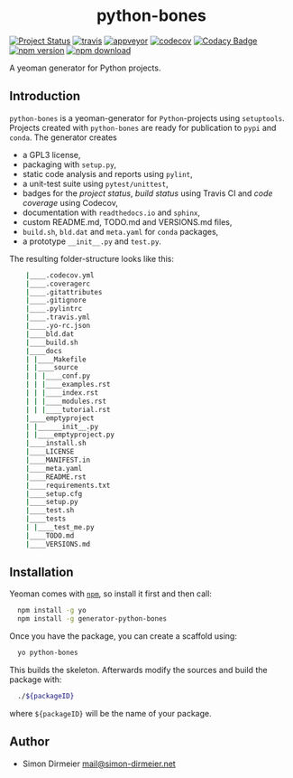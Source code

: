 <h1 align="center"> python-bones </h1>

[![Project Status](http://www.repostatus.org/badges/latest/wip.svg)](http://www.repostatus.org/#wip)
[![travis](https://travis-ci.org/dirmeier/python-bones.svg?branch=master)](https://travis-ci.org/dirmeier/python-bones)
[![appveyor](https://ci.appveyor.com/api/projects/status/6kpnkmlva9hio2hc?svg=true)](https://ci.appveyor.com/project/dirmeier/python-bones)
[![codecov](https://codecov.io/gh/dirmeier/python-bones/branch/master/graph/badge.svg)](https://codecov.io/gh/dirmeier/python-bones)
[![Codacy Badge](https://api.codacy.com/project/badge/Grade/cc7de342ad8245129d5cd1e1df98fb62)](https://www.codacy.com/app/simon-dirmeier/python-bones?utm_source=github.com&amp;utm_medium=referral&amp;utm_content=dirmeier/python-bones&amp;utm_campaign=Badge_Grade)
[![npm version](https://badge.fury.io/js/generator-python-bones.svg)](https://www.npmjs.com/package/generator-python-bones)
[![npm download](https://img.shields.io/npm/dt/generator-python-bones.svg)](https://www.npmjs.com/package/generator-python-bones)


A yeoman generator for Python projects.

## Introduction

`python-bones` is a yeoman-generator for `Python`-projects using `setuptools`. Projects created with `python-bones` are ready for publication to `pypi` and `conda`. The generator creates

* a GPL3 license,
* packaging with `setup.py`,
* static code analysis and reports using `pylint`,
* a unit-test suite using `pytest/unittest`,
* badges for the *project status*, *build status* using Travis CI and *code coverage* using Codecov,
* documentation with `readthedocs.io` and `sphinx`,
* custom README.md, TODO.md and VERSIONS.md files,
* `build.sh`, `bld.dat` and `meta.yaml` for `conda` packages,
* a prototype `__init__.py` and `test.py`.

The resulting folder-structure looks like this:

```sh
    |____.codecov.yml
    |____.coveragerc
    |____.gitattributes
    |____.gitignore
    |____.pylintrc
    |____.travis.yml
    |____.yo-rc.json
    |____bld.dat
    |____build.sh
    |____docs
    | |____Makefile
    | |____source
    | | |____conf.py
    | | |____examples.rst
    | | |____index.rst
    | | |____modules.rst
    | | |____tutorial.rst
    |____emptyproject
    | |______init__.py
    | |____emptyproject.py
    |____install.sh
    |____LICENSE
    |____MANIFEST.in
    |____meta.yaml
    |____README.rst
    |____requirements.txt
    |____setup.cfg
    |____setup.py
    |____test.sh
    |____tests
    | |____test_me.py
    |____TODO.md
    |____VERSIONS.md
```

## Installation

Yeoman comes with [```npm```](https://nodejs.org/en/download/current/), so install it first and then call:

```sh
  npm install -g yo
  npm install -g generator-python-bones
```

Once you have the package, you can create a scaffold using:

```sh
  yo python-bones
```

This builds the skeleton. Afterwards modify the sources and build the package with:

```sh
  ./${packageID}
```

where `${packageID}` will be the name of your package.

## Author

* Simon Dirmeier <a href="mailto:mail@simon-dirmeier.net">mail@simon-dirmeier.net</a>
